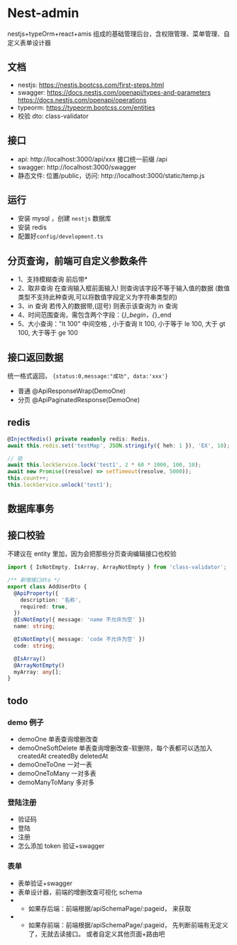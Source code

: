 # Nest-admin

nestjs+typeOrm+react+amis 组成的基础管理后台，含权限管理、菜单管理、自定义表单设计器

## 文档

- nestjs: https://nestjs.bootcss.com/first-steps.html
- swagger: https://docs.nestjs.com/openapi/types-and-parameters
  https://docs.nestjs.com/openapi/operations
- typeorm: https://typeorm.bootcss.com/entities
- 校验 dto: class-validator

## 接口

- api: http://localhost:3000/api/xxx 接口统一前缀 /api
- swagger: http://localhost:3000/swagger
- 静态文件: 位置/public，访问: http://localhost:3000/static/temp.js

## 运行

- 安装 mysql ，创建 `nestjs` 数据库
- 安装 redis
- 配置好`config/development.ts`

## 分页查询，前端可自定义参数条件

- 1、支持模糊查询 前后带\*
- 2、取非查询 在查询输入框前面输入! 则查询该字段不等于输入值的数据 (数值类型不支持此种查询,可以将数值字段定义为字符串类型的)
- 3、in 查询 若传入的数据带,(逗号) 则表示该查询为 in 查询
- 4、时间范围查询，需包含两个字段：{_}\_begin，{_}\_end
- 5、大小查询："lt 100" 中间空格 , 小于查询 lt 100, 小于等于 le 100, 大于 gt 100, 大于等于 ge 100

## 接口返回数据

统一格式返回， `{status:0,message:"成功", data:'xxx'}`

- 普通 @ApiResponseWrap(DemoOne)
- 分页 @ApiPaginatedResponse(DemoOne)

## redis

```ts
@InjectRedis() private readonly redis: Redis,
await this.redis.set('testMap', JSON.stringify({ heh: 1 }), 'EX', 10);

// 锁
await this.lockService.lock('test1', 2 * 60 * 1000, 100, 10);
await new Promise((resolve) => setTimeout(resolve, 5000));
this.count++;
this.lockService.unlock('test1');
```

## 数据库事务

## 接口校验

不建议在 entity 里加，因为会把那些分页查询编辑接口也校验

```ts
import { IsNotEmpty, IsArray, ArrayNotEmpty } from 'class-validator';

/** 新增接口dto */
export class AddUserDto {
  @ApiProperty({
    description: '名称',
    required: true,
  })
  @IsNotEmpty({ message: 'name 不允许为空' })
  name: string;

  @IsNotEmpty({ message: 'code 不允许为空' })
  code: string;

  @IsArray()
  @ArrayNotEmpty()
  myArray: any[];
}
```

## todo

### demo 例子

- demoOne 单表查询增删改查
- demoOneSoftDelete 单表查询增删改查-软删除，每个表都可以选加入 createdAt createdBy deletedAt
- demoOneToOne 一对一表
- demoOneToMany 一对多表
- demoManyToMany 多对多

### 登陆注册

- 验证码
- 登陆
- 注册
- 怎么添加 token 验证+swagger

### 表单

- 表单验证+swagger
- 表单设计器，前端的增删改查可视化 schema
- - 如果存后端：前端根据/apiSchemaPage/:pageid， 来获取
- - 如果存前端：前端根据/apiSchemaPage/:pageid， 先判断前端有无定义了，无就去读接口。 或者自定义其他页面+路由吧
